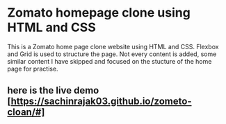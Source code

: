 # Zomato homepage clone using HTML and CSS

This is a Zomato home page clone website using HTML and CSS. Flexbox and Grid is used to structure the page. Not every content is added, some similar content I have skipped and focused on the stucture of the home page for practise.
## here is the live demo    [https://sachinrajak03.github.io/zometo-cloan/#]
